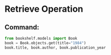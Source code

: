 # Retrieve Operation

## Command:
```python
from bookshelf.models import Book
book = Book.objects.get(title="1984")
book.title, book.author, book.publication_year
